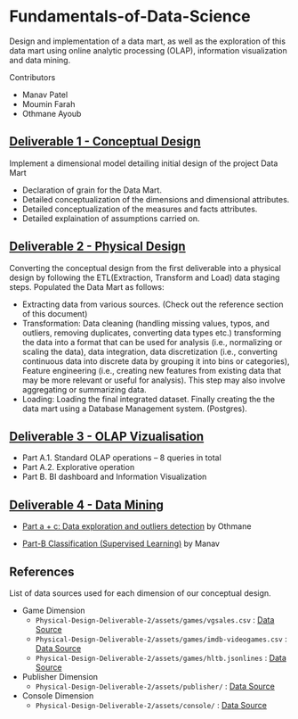 # Fundamentals-of-Data-Science
Design and implementation of a data mart, as well as the exploration of this data mart using online analytic processing (OLAP), information visualization and data mining.

Contributors
- Manav Patel
- Moumin Farah
- Othmane Ayoub


## [Deliverable 1 - Conceptual Design](https://github.com/maanuw/Fundamentals-of-Data-Science/tree/main/Conceptual-Design-Deliverable-1)
Implement a dimensional model detailing initial design of the project Data Mart
- Declaration of grain for the Data Mart.
- Detailed conceptualization of the dimensions and dimensional attributes.
- Detailed conceptualization of the measures and facts attributes.
- Detailed explaination of assumptions carried on.

## [Deliverable 2 - Physical Design](https://github.com/maanuw/Fundamentals-of-Data-Science/tree/main/Physical-Design-Deliverable-2)
Converting the conceptual design from the first deliverable into a physical design by following the ETL(Extraction, Transform and Load) data staging steps.
Populated the Data Mart as follows:
- Extracting data from various sources. (Check out the reference section of this document)
- Transformation: Data cleaning (handling missing values, typos, and outliers, removing duplicates, converting data types etc.) 
transforming the data into a format that can be used for analysis (i.e., normalizing or scaling the data), data integration, data discretization (i.e., converting continuous data into discrete data by grouping it into bins or categories), Feature engineering (i.e., creating new features from existing data that may be more relevant or useful for analysis). This step may also involve aggregating or summarizing data.
- Loading: Loading the final integrated dataset.
Finally creating the the data mart using a Database Management system. (Postgres).

## [Deliverable 3 - OLAP Vizualisation](https://github.com/maanuw/Fundamentals-of-Data-Science/tree/main/OLAP-Vizualisation-Data-Mining-Deliverable-3)

- Part A.1. Standard OLAP operations – 8 queries in total
- Part A.2. Explorative operation
- Part B. BI dashboard and Information Visualization

## [Deliverable 4 - Data Mining](https://github.com/maanuw/Fundamentals-of-Data-Science/tree/main/Data-Mining-deliverable-4)
- [Part a + c: Data exploration and outliers detection](https://github.com/maanuw/Fundamentals-of-Data-Science/blob/main/Data-Mining-Delivrable-4/Phase4-a%2Bc.ipynb) by Othmane

- [Part-B Classification (Supervised Learning)](https://github.com/maanuw/Fundamentals-of-Data-Science/blob/main/Data-Mining-Deliverable-4/Part-B-classification-supervised-learning.ipynb) by Manav

## References
List of data sources used for each dimension of our conceptual design.
- Game Dimension
    - `Physical-Design-Deliverable-2/assets/games/vgsales.csv` : [Data Source](https://www.kaggle.com/datasets/gregorut/videogamesales)
    - `Physical-Design-Deliverable-2/assets/games/imdb-videogames.csv` : [Data Source](https://www.kaggle.com/datasets/muhammadadiltalay/imdb-video-games?select=imdb-videogames.csv)
    - `Physical-Design-Deliverable-2/assets/games/hltb.jsonlines` : [Data Source](https://www.kaggle.com/datasets/baraazaid/how-long-to-beat-video-games)
- Publisher Dimension
    - `Physical-Design-Deliverable-2/assets/publisher/` : [Data Source](https://vginsights.com/publishers-database)
- Console Dimension 
    - `Physical-Design-Deliverable-2/assets/console/` : [Data Source](https://www.kaggle.com/datasets/jaimepazlopes/game-console-manufactor-and-sales)
